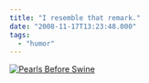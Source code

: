 ```yaml
---
title: "I resemble that remark."
date: "2008-11-17T13:23:48.000"
tags: 
  - "humor"
---
```


[![Pearls Before Swine](http://assets.comics.com/dyn/str_strip/000000000/00000000/0000000/200000/50000/5000/500/255548/255548.full.gif)](http://comics.com/pearls_before_swine/2008-11-16/ "Pearls Before Swine")
